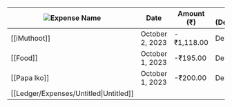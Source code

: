 | ![](https://www.notion.so/icons/list_gray.svg)Expense Name | Date            | Amount (₹) | Type (Debit/Credit) |
| ---------------------------------------------------------- | --------------- | ---------- | ------------------- |
| [[iMuthoot]]                                               | October 2, 2023 | -₹1,118.00 | Debit               |
| [[Food]]                                                   | October 1, 2023 | -₹195.00   | Debit               |
| [[Papa lko]]                                               | October 1, 2023 | -₹200.00   | Debit               |
| [[Ledger/Expenses/Untitled\|Untitled]]                     |                 |            |                     |